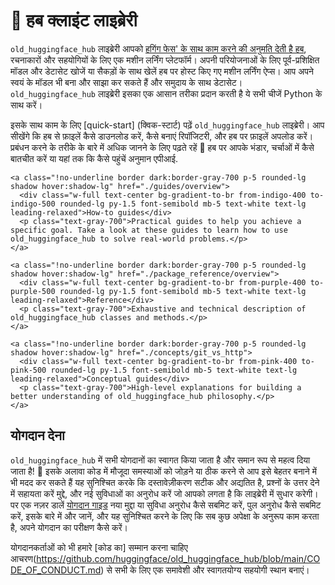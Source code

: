 <!--⚠️ Note that this file is in Markdown but contain specific syntax for our doc-builder (similar to MDX) that may not be
rendered properly in your Markdown viewer.
-->

# 🤗 हब क्लाइंट लाइब्रेरी

`old_huggingface_hub` लाइब्रेरी आपको [हगिंग फेस' के साथ काम करने की अनुमति देती है
हब](https://hf.co), रचनाकारों और सहयोगियों के लिए एक मशीन लर्निंग प्लेटफॉर्म।
अपनी परियोजनाओं के लिए पूर्व-प्रशिक्षित मॉडल और डेटासेट खोजें या सैकड़ों के साथ खेलें
हब पर होस्ट किए गए मशीन लर्निंग ऐप्स। आप अपने स्वयं के मॉडल भी बना और साझा कर सकते हैं
और समुदाय के साथ डेटासेट। `old_huggingface_hub` लाइब्रेरी इसका एक आसान तरीका प्रदान करती है
ये सभी चीजें Python के साथ करें।

इसके साथ काम के लिए [quick-start] (क्विक-स्टार्ट) पढ़ें
`old_huggingface_hub` लाइब्रेरी। आप सीखेंगे कि हब से फ़ाइलें कैसे डाउनलोड करें, कैसे बनाएं
रिपॉजिटरी, और हब पर फ़ाइलें अपलोड करें। प्रबंधन करने के तरीके के बारे में अधिक जानने के लिए पढ़ते रहें
🤗 हब पर आपके भंडार, चर्चाओं में कैसे बातचीत करें या यहां तक ​​​​कि कैसे पहुंचें
अनुमान एपीआई.

<div class="mt-10">
  <div class="w-full flex flex-col space-y-4 md:space-y-0 md:grid md:grid-cols-2 md:gap-y-4 md:gap-x-5">

    <a class="!no-underline border dark:border-gray-700 p-5 rounded-lg shadow hover:shadow-lg" href="./guides/overview">
      <div class="w-full text-center bg-gradient-to-br from-indigo-400 to-indigo-500 rounded-lg py-1.5 font-semibold mb-5 text-white text-lg leading-relaxed">How-to guides</div>
      <p class="text-gray-700">Practical guides to help you achieve a specific goal. Take a look at these guides to learn how to use old_huggingface_hub to solve real-world problems.</p>
    </a>

    <a class="!no-underline border dark:border-gray-700 p-5 rounded-lg shadow hover:shadow-lg" href="./package_reference/overview">
      <div class="w-full text-center bg-gradient-to-br from-purple-400 to-purple-500 rounded-lg py-1.5 font-semibold mb-5 text-white text-lg leading-relaxed">Reference</div>
      <p class="text-gray-700">Exhaustive and technical description of old_huggingface_hub classes and methods.</p>
    </a>

    <a class="!no-underline border dark:border-gray-700 p-5 rounded-lg shadow hover:shadow-lg" href="./concepts/git_vs_http">
      <div class="w-full text-center bg-gradient-to-br from-pink-400 to-pink-500 rounded-lg py-1.5 font-semibold mb-5 text-white text-lg leading-relaxed">Conceptual guides</div>
      <p class="text-gray-700">High-level explanations for building a better understanding of old_huggingface_hub philosophy.</p>
    </a>

  </div>
</div>

<!--
<a class="!no-underline border dark:border-gray-700 p-5 rounded-lg shadow hover:shadow-lg" href="./tutorials/overview"
  ><div class="w-full text-center bg-gradient-to-br from-blue-400 to-blue-500 rounded-lg py-1.5 font-semibold mb-5 text-white text-lg leading-relaxed">Tutorials</div>
  <p class="text-gray-700">Learn the basics and become familiar with using old_huggingface_hub to programmatically interact with the 🤗 Hub!</p>
</a> -->

## योगदान देना

`old_huggingface_hub` में सभी योगदानों का स्वागत किया जाता है और समान रूप से महत्व दिया जाता है! 🤗 इसके अलावा
कोड में मौजूदा समस्याओं को जोड़ने या ठीक करने से आप इसे बेहतर बनाने में भी मदद कर सकते हैं
यह सुनिश्चित करके कि दस्तावेज़ीकरण सटीक और अद्यतित है, प्रश्नों के उत्तर देने में सहायता करें
मुद्दे, और नई सुविधाओं का अनुरोध करें जो आपको लगता है कि लाइब्रेरी में सुधार करेगी। पर एक नज़र डालें
[योगदान
गाइड](https://github.com/huggingface/old_huggingface_hub/blob/main/CONTRIBUTING.md)
नया मुद्दा या सुविधा अनुरोध कैसे सबमिट करें, पुल अनुरोध कैसे सबमिट करें, इसके बारे में और जानें, और यह सुनिश्चित करने के लिए कि सब कुछ अपेक्षा के अनुरूप काम करता है, अपने योगदान का परीक्षण कैसे करें।

योगदानकर्ताओं को भी हमारे [कोड का] सम्मान करना चाहिए
आचरण(https://github.com/huggingface/old_huggingface_hub/blob/main/CODE_OF_CONDUCT.md) से
सभी के लिए एक समावेशी और स्वागतयोग्य सहयोगी स्थान बनाएं।
